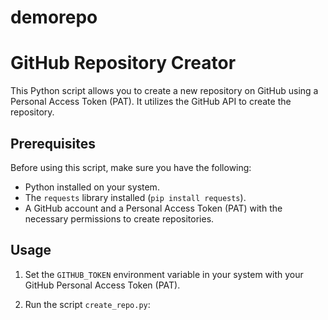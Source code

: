# demorepo
# GitHub Repository Creator

This Python script allows you to create a new repository on GitHub using a Personal Access Token (PAT). It utilizes the GitHub API to create the repository.

## Prerequisites

Before using this script, make sure you have the following:

- Python installed on your system.
- The `requests` library installed (`pip install requests`).
- A GitHub account and a Personal Access Token (PAT) with the necessary permissions to create repositories.

## Usage

1. Set the `GITHUB_TOKEN` environment variable in your system with your GitHub Personal Access Token (PAT).

2. Run the script `create_repo.py`:

